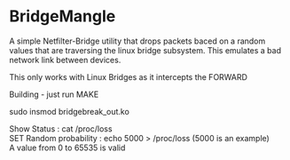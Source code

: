 # BridgeMangle
A simple Netfilter-Bridge utility that drops packets baced on a random values
that are traversing the linux bridge subsystem. This emulates a bad network link between devices.

This only works with Linux Bridges as it intercepts the FORWARD 


Building - just run MAKE 

sudo insmod bridgebreak_out.ko<br>

Show Status : cat /proc/loss<br>
SET Random probability : echo 5000 > /proc/loss (5000 is an example)<br>
A value from 0 to 65535 is valid<br>


